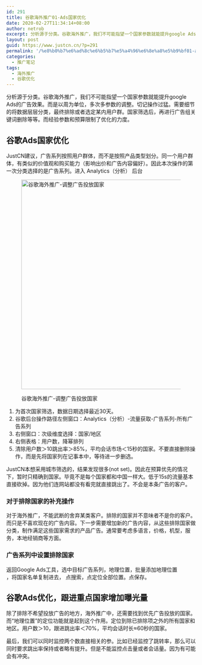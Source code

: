 ```yaml
---
id: 291
title: 谷歌海外推广01-Ads国家优化
date: 2020-02-27T11:34:14+08:00
author: netrob
excerpt: 分析源于分类。谷歌海外推广，我们不可能指望一个国家参数就能提升google Ads的广告效果。而是以周为单位，多次多参数的调整。切记操作过猛。需要细节的将数据层层分类，最终排除或者选定某内用户群。国家筛选后，再进行广告组关键词删除等等。而经验参数和预算限制了优化的力度。
layout: post
guid: https://www.justcn.cn/?p=291
permalink: '/%e8%b0%b7%e6%ad%8c%e6%b5%b7%e5%a4%96%e6%8e%a8%e5%b9%bf01-ads%e5%9b%bd%e5%ae%b6%e4%bc%98%e5%8c%96/'
categories:
  - 推广笔记
tags:
  - 海外推广
  - 谷歌优化
---
```

 

分析源于分类。谷歌海外推广，我们不可能指望一个国家参数就能提升google Ads的广告效果。而是以周为单位，多次多参数的调整。切记操作过猛。需要细节的将数据层层分类，最终排除或者选定某内用户群。国家筛选后，再进行广告组关键词删除等等。而经验参数和预算限制了优化的力度。

## 谷歌Ads国家优化

JustCN建议，广告系列按照用户群体，而不是按照产品类型划分。同一个用户群体，有类似的价值观和购买能力（影响出价和广告内容偏好）。因此本次操作的第一次分类选择的是广告系列。进入 Analytics（分析） 后台<figure class="wp-block-image size-large">

<img loading="lazy" width="795" height="557" src="https://www.justcn.cn/wp-content/uploads/2020/02/谷歌海外推广-调整广告投放国家.jpg" alt="谷歌海外推广-调整广告投放国家" class="wp-image-292" srcset="https://www.justcn.cn/wp-content/uploads/2020/02/谷歌海外推广-调整广告投放国家.jpg 795w, https://www.justcn.cn/wp-content/uploads/2020/02/谷歌海外推广-调整广告投放国家-300x210.jpg 300w, https://www.justcn.cn/wp-content/uploads/2020/02/谷歌海外推广-调整广告投放国家-768x538.jpg 768w, https://www.justcn.cn/wp-content/uploads/2020/02/谷歌海外推广-调整广告投放国家-660x462.jpg 660w, https://www.justcn.cn/wp-content/uploads/2020/02/谷歌海外推广-调整广告投放国家-200x140.jpg 200w" sizes="(max-width: 795px) 100vw, 795px" /> <figcaption>谷歌海外推广-调整广告投放国家</figcaption></figure> 

  1. 为首次国家筛选，数据日期选择最近30天。 
  2. 谷歌后台操作路径左侧窗口：Analytics（分析）-流量获取-广告系列-所有广告系列
  3. 右侧窗口：次级维度选择：国家/地区
  4. 右侧表格：用户数，降幂排列
  5. 清除用户数＞10跳出率＞85%，平均会话市场＜15秒的国家。不要直接删除操作，而是先将国家列在记事本中，等待进一步删选。

JustCN本想采用城市筛选的，结果发现很多(not set)。因此在预算优先的情况下，暂时只精确到国家。毕竟不是每个国家都和中国一样大。低于15s的流量基本直接砍掉。因为他们连网站都没有看完就直接跳出了。不会是本条广告的客户。

### 对于排除国家的补充操作

对于海外推广，不能武断的舍弃某类客户。排除的国家并不意味者不是你的客户。而只是不喜欢现在的广告内容。下一步需要增加新的广告内容，从这些排除国家做分类，制作满足这些国家需求的产品广告。通常要考虑多语言，价格，机型，服务，本地经销商等方面。

### 广告系列中设置排除国家

返回Google Ads工具，选中目标广告系列，地理位置，批量添加地理位置  
，将国家名单复制进去， 点搜索，点定位全部位置。点保存。

## 谷歌Ads优化，跟进重点国家增加曝光量

除了排除不希望投放广告的地方，海外推广中，还需要找到优先广告投放的国家。而“地理位置”的定位功能就是起到这个作用。定位到除已排除项之外的所有国家和地区。用户数＞10，跟进跳出率＜70%，平均会话时长≈60秒的国家。

最后，我们可以同时监控两个数直接相关的参。比如已经监控了跳转率，那么可以同时要求跳出率保持或者略有提升。但是不能监控点击量或者会话量。因为有可能会有冲突。
